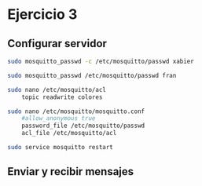 # Ejercicio 3

## Configurar servidor

```bash
sudo mosquitto_passwd -c /etc/mosquitto/passwd xabier

sudo mosquitto_passwd /etc/mosquitto/passwd fran

sudo nano /etc/mosquitto/acl
    topic readwrite colores

sudo nano /etc/mosquitto/mosquitto.conf
    #allow_anonymous true
    password_file /etc/mosquitto/passwd
    acl_file /etc/mosquitto/acl

sudo service mosquitto restart
```

## Enviar y recibir mensajes
